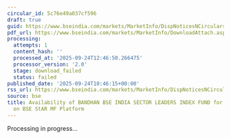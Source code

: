 ```yaml
---
circular_id: 5c76e49a037cf596
draft: true
guid: https://www.bseindia.com/markets/MarketInfo/DispNoticesNCirculars.aspx?Noticeid={945F8FB1-F692-4A93-AA58-98269E806E78}&noticeno=20250924-14&dt=09/24/2025&icount=14&totcount=38&flag=0
pdf_url: https://www.bseindia.com/markets/MarketInfo/DownloadAttach.aspx?id=20250924-14&attachedId=
processing:
  attempts: 1
  content_hash: ''
  processed_at: '2025-09-24T12:46:50.266475'
  processor_version: '2.0'
  stage: download_failed
  status: failed
published_date: '2025-09-24T10:46:15+00:00'
rss_url: https://www.bseindia.com/markets/MarketInfo/DispNoticesNCirculars.aspx?Noticeid={945F8FB1-F692-4A93-AA58-98269E806E78}&noticeno=20250924-14&dt=09/24/2025&icount=14&totcount=38&flag=0
source: bse
title: Availability of BANDHAN BSE INDIA SECTOR LEADERS INDEX FUND for ongoing transactions
  on BSE StAR MF Platform
---
```


Processing in progress...